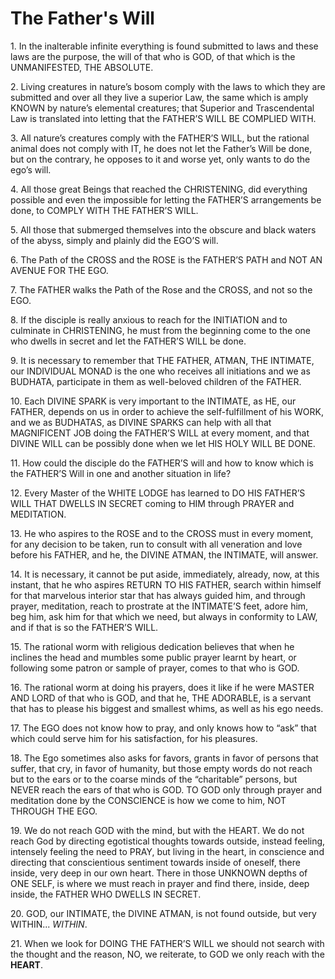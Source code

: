 # The Father's Will 

1\.	In the inalterable infinite everything is found submitted to laws and these laws are the purpose, the will of that who is GOD, of that which is the UNMANIFESTED, THE ABSOLUTE.

2\.	Living creatures in nature’s bosom comply with the laws to which they are submitted and over all they live a superior Law, the same which is amply KNOWN by nature’s elemental creatures; that Superior and Trascendental Law is translated into letting that the FATHER’S WILL BE COMPLIED WITH.

3\.	All nature’s creatures comply with the FATHER’S WILL, but the rational animal does not comply with IT, he does not let the Father’s Will be done, but on the contrary, he opposes to it and worse yet, only wants to do the ego’s will.

4\.	All those great Beings that reached the CHRISTENING, did everything possible and even the impossible for letting the FATHER’S arrangements be done, to COMPLY WITH THE FATHER’S WILL.  

5\.	All those that submerged themselves into the obscure and black waters of the abyss, simply and plainly did the EGO’S will.

6\.	The Path of the CROSS and the ROSE is the FATHER’S PATH and NOT AN AVENUE FOR THE EGO.

7\.	The FATHER walks the Path of the Rose and the CROSS, and not so the EGO.

8\.	If the disciple is really anxious to reach for the INITIATION and to culminate in  CHRISTENING, he must from the beginning come to the one who dwells in secret and let  the FATHER’S WILL be done.

9\.	It is necessary to remember that THE FATHER, ATMAN, THE INTIMATE, our INDIVIDUAL MONAD is the one who receives all initiations and we as BUDHATA, participate in them as well-beloved children of the FATHER.

10\.	Each DIVINE SPARK is very important to the INTIMATE, as HE, our FATHER, depends on us in order to achieve the self-fulfillment of his WORK, and we as BUDHATAS, as DIVINE SPARKS can help with all that MAGNIFICENT JOB doing the FATHER’S WILL at every moment, and that DIVINE WILL can be possibly done when we let HIS HOLY WILL BE DONE.

11\.	How could the disciple do the FATHER’S will and how to know which is the FATHER’S Will in one and another situation in life?

12\.	Every Master of the WHITE LODGE has learned to DO HIS FATHER’S WILL THAT DWELLS IN SECRET coming to HIM through PRAYER and MEDITATION.

13\.	He who aspires to the ROSE and to the CROSS must in every moment, for any decision to be taken, run to consult with all veneration and love before his FATHER, and he, the DIVINE ATMAN, the INTIMATE, will answer.

14\.	It is necessary, it cannot be put aside, immediately, already, now, at this instant, that he who aspires RETURN TO HIS FATHER, search within himself for that marvelous interior star that has always guided him, and through prayer, meditation, reach to prostrate at the INTIMATE’S feet, adore him, beg him, ask him for that which we need, but always in conformity to LAW, and if that is so the FATHER’S WILL.

15\.	The rational worm with religious dedication believes that when he inclines the head and mumbles some public prayer learnt by heart, or following some patron or sample of prayer, comes to that who is GOD.

16\.	The rational worm at doing his prayers, does it like if he were MASTER AND LORD of that who is GOD, and that he, THE ADORABLE, is a servant that has to please his biggest and smallest whims, as well as his ego needs.

17\.	The EGO does not know how to pray, and only knows how to “ask” that which could serve him for his satisfaction, for his pleasures.

18\.	The Ego sometimes also asks for favors, grants in favor of persons that suffer, that cry, in favor of humanity, but those empty words do not reach but to the ears or to the coarse minds of the “charitable” persons, but NEVER reach the ears of that who is GOD.  TO GOD only through prayer and meditation done by the CONSCIENCE is how we come to him, NOT THROUGH THE EGO.

19\.	We do not reach GOD with the mind, but with the HEART.   We do not reach God by directing egotistical thoughts towards outside, instead feeling, intensely feeling the need to PRAY, but living in the heart, in conscience and directing that conscientious sentiment towards inside of oneself, there inside, very deep in our own heart.  There in those UNKNOWN depths of ONE SELF, is where we must reach in prayer and find there, inside, deep inside, the FATHER WHO DWELLS IN SECRET.

20\.	GOD, our INTIMATE, the DIVINE ATMAN, is not found outside, but very WITHIN... _WITHIN_.

21\.	When we look for DOING THE FATHER’S WILL we should not search with the thought and the reason, NO, we reiterate, to GOD we only reach with the **HEART**.
